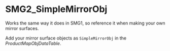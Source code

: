 # SMG2_SimpleMirrorObj

Works the same way it does in SMG1, so reference it when making your own mirror surfaces.

Add your mirror surface objects as `SimpleMirrorObj` in the *ProductMapObjDataTable*.
